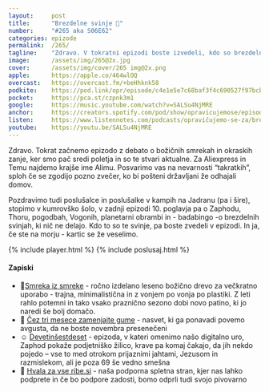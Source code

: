 ```yaml
---
layout: 	post
title:  	"Brezdelne svinje 🐗"
number: 	"#265 aka S06E62"
categories:	epizode
permalink:	/265/
tagline: 	"Zdravo. V tokratni epizodi boste izvedeli, kdo so brezdelne svinje, ki krasijo tokratni naslov! In kaj je Alimu."
image:		/assets/img/265@2x.jpg
cover:		/assets/img/cover/265 img@2x.png
apple:		https://apple.co/464wlOQ
overcast:	https://overcast.fm/+beHhknk58
podkite:	https://pod.link/opr/episode/c4e1e5e7c68baf3f4c690527f97bcb87
pocket:		https://pca.st/czpnk3m1
google:		https://music.youtube.com/watch?v=SALSu4NjMRE
anchor:		https://creators.spotify.com/pod/show/opravicujemose/episodes/Brezdelne-svinje-e34ivja
listen:		https://www.listennotes.com/podcasts/opravičujemo-se-za/brezdelne-svinje-Llo4XrPVEpn/embed/
youtube:	https://youtu.be/SALSu4NjMRE
---
```


Zdravo. Tokrat začnemo epizodo z debato o božičnih smrekah in okraskih zanje, ker smo pač sredi poletja in so te stvari aktualne. Za Aliexpress in Temu najdemo krajše ime Alimu. Posvarimo vas na nevarnosti “takratkih”, sploh če se zgodijo pozno zvečer, ko bi pošteni državljani že odhajali domov. 

Pozdravimo tudi poslušalce in poslušalke v kampih na Jadranu (pa i šire), stopimo v kumrovško šolo, v zadnji epizodi 10. poglavja pa o Zaphodu, Thoru, pogodbah, Vogonih, planetarni obrambi in - badabingo -o brezdelnih svinjah, ki nič ne delajo. Kdo to so te svinje, pa boste zvedeli v epizodi. In ja, če ste na morju - kartic se že veselimo. 

{% include player.html %}
{% include poslusaj.html %}

<!--break-->

#### Zapiski

- 🎄[Smreka iz smreke](https://www.goodbed.si/izdelek/smreka-iz-smreke/) - ročno izdelano leseno božično drevo za večkratno uporabo - trajna, minimalistična in z vonjem po vonja po plastiki. Z leti rahlo potemni in tako vsako praznično sezono dobi novo patino, ki jo naredi še bolj domačo. 
- 🛞 [Čez tri mesece zamenjajte gume](https://opravicujemo.se/220/) - nasvet, ki ga ponavadi povemo avgusta, da ne boste novembra presenečeni 
- ☺️ [Devetinšestdeset](https://opravicujemo.se/261/) - epizoda, v kateri omenimo našo digitalno uro, Zaphod pokaže podjetniško žilico, krave pa komaj čakajo, da jih nekdo pojedo – vse to med otrokom prijaznimi jahtami, Jezusom in razmislekom, ali je poza 69 še vedno smešna 
- 🐬 [Hvala za vse ribe.si](https://hvalazavseribe.si/) - naša podporna spletna stran, kjer nas lahko podprete in če bo podpore zadosti, bomo odprli tudi svojo pivovarno 